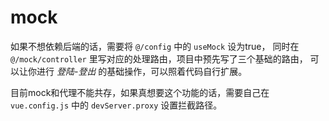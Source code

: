 # mock

如果不想依赖后端的话，需要将 `@/config` 中的 `useMock` 设为true，
同时在 `@/mock/controller` 里写对应的处理路由，项目中预先写了三个基础的路由，
可以让你进行 *登陆-登出* 的基础操作，可以照着代码自行扩展。

目前mock和代理不能共存，如果真想要这个功能的话，需要自己在`vue.config.js` 中的 `devServer.proxy` 设置拦截路径。
